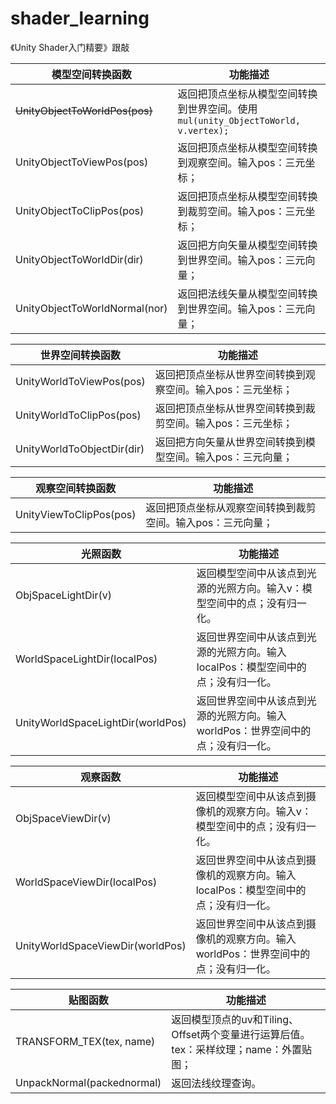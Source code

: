 # shader_learning
《Unity Shader入门精要》跟敲



| 模型空间转换函数 | 功能描述 |
| ---------------- | -------- |
| ~~UnityObjectToWorldPos(pos)~~ | 返回把顶点坐标从模型空间转换到世界空间。使用`mul(unity_ObjectToWorld, v.vertex);` |
| UnityObjectToViewPos(pos) | 返回把顶点坐标从模型空间转换到观察空间。输入pos：三元坐标； |
| UnityObjectToClipPos(pos) | 返回把顶点坐标从模型空间转换到裁剪空间。输入pos：三元坐标； |
| UnityObjectToWorldDir(dir) | 返回把方向矢量从模型空间转换到世界空间。输入pos：三元向量； |
| UnityObjectToWorldNormal(nor) | 返回把法线矢量从模型空间转换到世界空间。输入pos：三元向量； |


| 世界空间转换函数 | 功能描述 |
| ---------------- | -------- |
| UnityWorldToViewPos(pos) | 返回把顶点坐标从世界空间转换到观察空间。输入pos：三元坐标； |
| UnityWorldToClipPos(pos) | 返回把顶点坐标从世界空间转换到裁剪空间。输入pos：三元坐标； |
| UnityWorldToObjectDir(dir) | 返回把方向矢量从世界空间转换到模型空间。输入pos：三元向量； |



| 观察空间转换函数 | 功能描述 |
| ---------------- | -------- |
| UnityViewToClipPos(pos) | 返回把顶点坐标从观察空间转换到裁剪空间。输入pos：三元向量； |


| 光照函数 | 功能描述 |
| -------- | -------- |
| ObjSpaceLightDir(v) | 返回模型空间中从该点到光源的光照方向。输入v：模型空间中的点；没有归一化。 |
| WorldSpaceLightDir(localPos) | 返回世界空间中从该点到光源的光照方向。输入localPos：模型空间中的点；没有归一化。 |
| UnityWorldSpaceLightDir(worldPos) | 返回世界空间中从该点到光源的光照方向。输入worldPos：世界空间中的点；没有归一化。 |



| 观察函数 | 功能描述 |
| -------- | -------- |
| ObjSpaceViewDir(v) | 返回模型空间中从该点到摄像机的观察方向。输入v：模型空间中的点；没有归一化。 |
| WorldSpaceViewDir(localPos) | 返回世界空间中从该点到摄像机的观察方向。输入localPos：模型空间中的点；没有归一化。 |
| UnityWorldSpaceViewDir(worldPos) | 返回世界空间中从该点到摄像机的观察方向。输入worldPos：世界空间中的点；没有归一化。 |



| 贴图函数 | 功能描述 |
| -------- | -------- |
| TRANSFORM_TEX(tex, name) | 返回模型顶点的uv和Tiling、Offset两个变量进行运算后值。tex：采样纹理；name：外置贴图； |
| UnpackNormal(packednormal) | 返回法线纹理查询。 |
